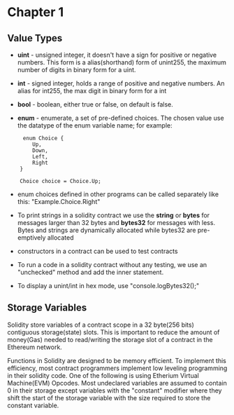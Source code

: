 # Chapter 1
## Value Types

- **uint** - unsigned integer, it doesn't have a sign for positive or negative numbers. This form is a alias(shorthand) form of unint255, the maximum number of digits in binary form for a uint.

- **int** - signed integer, holds a range of positive and negative numbers. An alias for int255, the max digit in binary form for a int
- **bool** - boolean, either true or false, on default is false.
- **enum** - enumerate, a set of pre-defined choices. The chosen value use the datatype of the enum variable name; for example:
```sol
     enum Choice {
        Up,
        Down,
        Left,
        Right
    }

    Choice choice = Choice.Up;
```
- enum choices defined in other programs can be called separately like this: "Example.Choice.Right"
- To print strings in a solidity contract we use the **string** or **bytes** for messages larger than 32 bytes and **bytes32** for messages with less. Bytes and strings are dynamically allocated while bytes32 are pre-emptively allocated

- constructors in a contract can be used to test contracts
 
- To run a code in a solidity contract without any testing, we use an "unchecked" method and add the inner statement.
- To display a unint/int in hex mode, use "console.logBytes32();"

## Storage Variables
Solidity store variables of a contract scope in a 32 byte(256 bits) contiguous storage(state) slots. This is important to reduce the amount of money(Gas) needed to read/writing the storage slot of a contract in the Ethereum network.

Functions in Solidity are designed to be memory efficient. To implement this efficiency, most contract programmers implement low leveling programming in their solidity code. One of the following is using Etherium Virtual Machine(EVM) Opcodes.
Most undeclared variables are assumed to contain 0 in their storage except variables with the "constant" modifier where they shift the start of the storage variable with the size required to store the constant variable.
